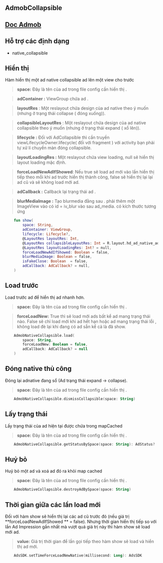 ## AdmobCollapsible

##  [Doc Admob](https://developers.google.com/admob/android/native?hl=vi)

## **Hỗ trợ các định dạng**

- native_collapsible

## **Hiển thị**

Hàm hiển thị một ad native collapsible ad lên một view cho trước

> **space:** Đây là tên của ad trong file config cần hiển thị .

> **adContainer :** ViewGroup chứa ad .

> **layoutRes** : Một reslayout chứa design của ad native theo ý muốn (nhưng ở trạng thái collapse  ( đóng xuống)).

> **collapsibleLayoutRes** : Một reslayout chứa design của ad native collapsible theo ý muốn (nhưng ở trạng thái expand  ( xổ lên)).

> **lifecycle :** Đối với AdCollapsible thì cần truyền viewLifecycleOwner.lifecycle( đối với fragment ) với activity bạn phải tự xử lí chuyển màn đóng collapsible.

> **layoutLoadingRes :** Một reslayout chứa view loading, null sẽ hiển thị layout loading mặc định.

> **forceLoadNewAdIfShowed**: Nếu true sẽ load ad mới  vào lần hiển thị tiếp theo mỗi khi ad trước hiển thị thành công, false sẽ hiển thị lại lại ad cũ và sẽ không load mới ad.

> **adCallback :**  Callback lại trạng thái ad .

> **blurMediaImage :**  Tạo blurmedia đằng sau . phải thêm một  ImageView vào có id = iv_blur vào sau ad_media. có kích thước tương ứng
```kotlin
    fun show(
        space: String,
        adContainer: ViewGroup,
        lifecycle: Lifecycle?,
        @LayoutRes layoutRes: Int,
        @LayoutRes collapsibleLayoutRes: Int = R.layout.hd_ad_native_ads_large_collap_demo,
        @LayoutRes layoutLoadingRes: Int? = null,
        forceLoadNewAdIfShowed: Boolean = false,
        blurMediaImage: Boolean = false,
        isFakeClose: Boolean  = false,
        adCallback: AdCallback? = null,
    )
```

## **Load trước**

Load trước ad để hiển thị ad nhanh hơn.

> **space:** Đây là tên của ad trong file config cần hiển thị .

> **forceLoadNew:** True thì sẽ  load mới ads bất kể ad mang trạng thái nào. False sẽ chỉ load mới khi ad hết hạn  hoặc ad mang trạng thái lỗi , không load đè lại khi đang có ad sẵn kể cả là đã show.

```kotlin
    AdmobNativeCollapsible.load(
        space: String,  
        forceLoadNew: Boolean = false,  
        adCallback: AdCallback? = null
    )
```

## **Đóng native thủ công**

Đóng lại adnative đang sổ (Ad trạng thái expand -> collapse).

> **space:** Đây là tên của ad trong file config cần hiển thị .


```kotlin
    AdmobNativeCollapsible.dismissCollapsible(space: String)
```

## **Lấy trạng thái**

Lấy trạng thái của ad hiện tại được chứa trong mapCached

> **space:** Đây là tên của ad trong file config cần hiển thị .

```kotlin
	AdmobNativeCollapsible.getStatusBySpace(space: String): AdStatus?
```

## **Huỷ bỏ**

Huỷ bỏ một ad và xoá ad đó ra khỏi map cached

> **space:** Đây là tên của ad trong file config cần hiển thị .

```kotlin
	AdmobNativeCollapsible.destroyAdBySpace(space: String)
```

## **Thời gian giữa các lần load mới**

Đối với hàm show sẽ hiển thị lại các ad cũ trước đó (nếu giá trị **forceLoadNewAdIfShowed ** = false). Nhưng thời gian hiển thị tiếp so với lần Ad Impression gần nhất  mà vượt quá giá trị này thì hàm show sẽ load mới ad.

> **value:** Giá trị  thời gian để lần gọi tiếp theo hàm show sẽ load và hiển thị ad mới.

```kotlin
	AdsSDK.setTimeForceLoadNewNative(millisecond: Long): AdsSDK
```